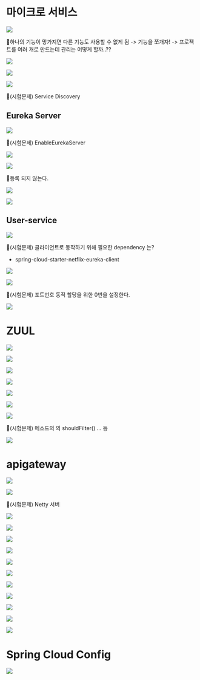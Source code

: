 # 마이크로 서비스
![](../image/Pasted%20image%2020240514113530.png)

📌하나의 기능이 망가지면 다른 기능도 사용할 수 없게 됨 -> 기능을 쪼개자! -> 프로젝트를 여러 개로 만드는데 관리는 어떻게 할까..??

![](../image/Pasted%20image%2020240514113953.png)

![](../image/Pasted%20image%2020240514114158.png)

![](../image/Pasted%20image%2020240514114506.png)

📌(시험문제) Service Discovery


## Eureka Server
![](../image/Pasted%20image%2020240514114908.png)

📌(시험문제) EnableEurekaServer

![](../image/Pasted%20image%2020240514121958.png)

![](../image/Pasted%20image%2020240514123028.png)

📌등록 되지 않는다.

![](../image/Pasted%20image%2020240514123624.png)

![](../image/Pasted%20image%2020240514123635.png)



## User-service
![](../image/Pasted%20image%2020240514123659.png)

📌(시험문제) 클라이언트로 동작하기 위해 필요한 dependency 는?
- spring-cloud-starter-netflix-eureka-client

![](../image/Pasted%20image%2020240514141608.png)

![](../image/Pasted%20image%2020240514142004.png)

📌(시험문제) 포트번호 동적 할당을 위한 0번을 설정한다.

![](../image/Pasted%20image%2020240514142017.png)


# ZUUL
![](../image/Pasted%20image%2020240514141819.png)

![](../image/Pasted%20image%2020240514151917.png)

![](../image/Pasted%20image%2020240514152044.png)

![](../image/Pasted%20image%2020240514152053.png)

![](../image/Pasted%20image%2020240514152101.png)

![](../image/Pasted%20image%2020240514152110.png)

![](../image/Pasted%20image%2020240514152120.png)

📌(시험문제) 메소드의 의 shouldFilter() ... 등

![](../image/Pasted%20image%2020240514152126.png)


# apigateway
![](../image/Pasted%20image%2020240514154800.png)

![](../image/Pasted%20image%2020240514154811.png)

📌(시험문제) Netty 서버

![](../image/Pasted%20image%2020240514154820.png)

![](../image/Pasted%20image%2020240514154833.png)

![](../image/Pasted%20image%2020240514154841.png)

![](../image/Pasted%20image%2020240514154848.png)

![](../image/Pasted%20image%2020240514154856.png)

![](../image/Pasted%20image%2020240514154904.png)

![](../image/Pasted%20image%2020240514154917.png)

![](../image/Pasted%20image%2020240514154925.png)

![](../image/Pasted%20image%2020240514154932.png)

![](../image/Pasted%20image%2020240514154939.png)

![](../image/Pasted%20image%2020240514154945.png)


# Spring Cloud Config
![](../image/Pasted%20image%2020240514174042.png)

